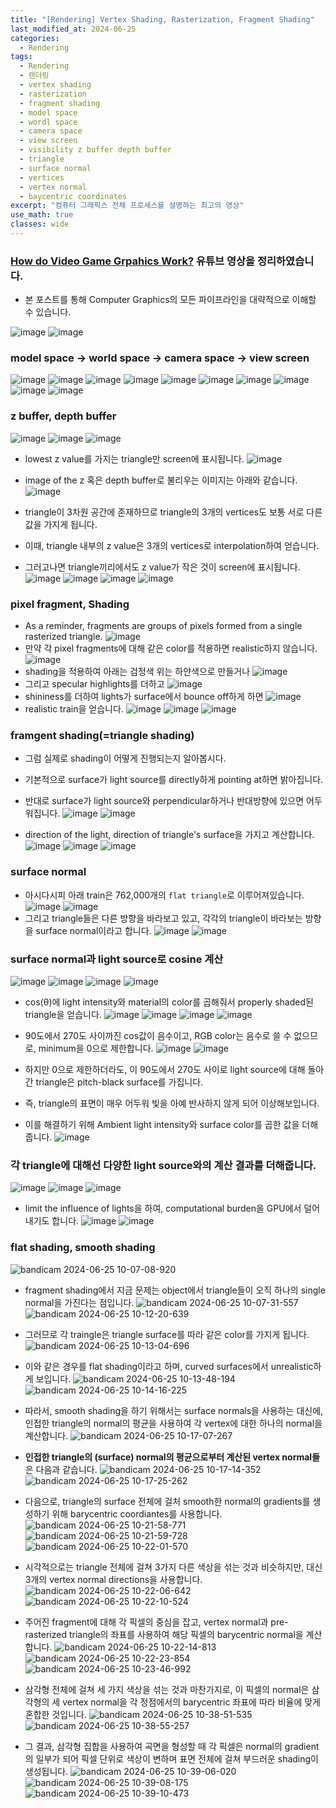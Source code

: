 ```yaml
---
title: "[Rendering] Vertex Shading, Rasterization, Fragment Shading"
last_modified_at: 2024-06-25
categories:
  - Rendering
tags:
  - Rendering
  - 렌더링
  - vertex shading
  - rasterization
  - fragment shading
  - model space
  - wordl space
  - camera space
  - view screen
  - visibility z buffer depth buffer
  - triangle
  - surface normal
  - vertices
  - vertex normal
  - baycentric coordinates
excerpt: "컴퓨터 그래픽스 전체 프로세스를 설명하는 최고의 영상"
use_math: true
classes: wide
---
```


### [How do Video Game Grpahics Work?](https://youtu.be/C8YtdC8mxTU?si=_gpbb-TD1xGGxmrS) 유튜브 영상을 정리하였습니다.

- 본 포스트를 통해 Computer Graphics의 모든 파이프라인을 대략적으로 이해할 수 있습니다.

![image](https://github.com/sandokim/sandokim.github.io/assets/74639652/e8ab0a57-9f95-4bea-bdfa-ab419ac0cf9b)
![image](https://github.com/sandokim/sandokim.github.io/assets/74639652/d8631600-d1b9-4651-b099-8b4a27fa4aca)

### model space -> world space -> camera space -> view screen
![image](https://github.com/sandokim/sandokim.github.io/assets/74639652/7a894c47-e99c-43f3-af51-cd93d038805a)
![image](https://github.com/sandokim/sandokim.github.io/assets/74639652/166ef1ec-b325-4c62-86df-448c3ac3815d)
![image](https://github.com/sandokim/sandokim.github.io/assets/74639652/1366dec4-69b8-4e29-a6ab-e0a96ebde7bc)
![image](https://github.com/sandokim/sandokim.github.io/assets/74639652/6aac8331-2e79-48b1-96e6-e03391acd085)
![image](https://github.com/sandokim/sandokim.github.io/assets/74639652/e594200a-577d-404c-b26a-92b1b29dab6d)
![image](https://github.com/sandokim/sandokim.github.io/assets/74639652/1e622d79-a835-47ea-827b-892ec437ce86)
![image](https://github.com/sandokim/sandokim.github.io/assets/74639652/05cdfadf-e748-4cdd-8191-e8c1ee1c6ab4)
![image](https://github.com/sandokim/sandokim.github.io/assets/74639652/4d80fedd-b0b2-4d73-ac01-32d02cb76691)
![image](https://github.com/sandokim/sandokim.github.io/assets/74639652/609ac510-b33f-4f85-86ee-5c40a71814aa)
![image](https://github.com/sandokim/sandokim.github.io/assets/74639652/3200d10c-431e-4095-a268-a641b7e671d3)

### z buffer, depth buffer

![image](https://github.com/sandokim/sandokim.github.io/assets/74639652/aae80475-1180-42aa-ad6d-b83e7b3ab7b8)
![image](https://github.com/sandokim/sandokim.github.io/assets/74639652/5d6c300f-ae13-4d40-88d1-6582699b8621)
![image](https://github.com/sandokim/sandokim.github.io/assets/74639652/4116cc4e-c24a-467e-b4ae-fbf193e4ebf8)
- lowest z value를 가지는 triangle만 screen에 표시됩니다.
![image](https://github.com/sandokim/sandokim.github.io/assets/74639652/8c24c9f9-30e3-4fed-87d5-0d14affb758b)

- image of the z 혹은 depth buffer로 불리우는 이미지는 아래와 같습니다.
![image](https://github.com/sandokim/sandokim.github.io/assets/74639652/3577c9be-c9b2-4c12-96e0-787d3705aa53)
- triangle이 3차원 공간에 존재하므로 triangle의 3개의 vertices도 보통 서로 다른 값을 가지게 됩니다.
- 이때, triangle 내부의 z value은 3개의 vertices로 interpolation하여 얻습니다.
- 그러고나면 triangle끼리에서도 z value가 작은 것이 screen에 표시됩니다.
![image](https://github.com/sandokim/sandokim.github.io/assets/74639652/2e17b3e0-c026-4e8f-9467-df53ad32f954)
![image](https://github.com/sandokim/sandokim.github.io/assets/74639652/1decb903-3abb-4e3b-8284-a13e8484aceb)
![image](https://github.com/sandokim/sandokim.github.io/assets/74639652/234c0971-d3e8-4212-9bf4-f3934a59b7f9)
![image](https://github.com/sandokim/sandokim.github.io/assets/74639652/aa4e9ae3-e30e-44ae-bd4e-a594cdf5d12a)

###  pixel fragment, Shading
- As a reminder, fragments are groups of pixels formed from a single rasterized triangle.
![image](https://github.com/sandokim/sandokim.github.io/assets/74639652/4401d2d0-113d-4dfc-aad8-ea1c9de5d43d)
- 만약 각 pixel fragments에 대해 같은 color를 적용하면 realistic하지 않습니다.
![image](https://github.com/sandokim/sandokim.github.io/assets/74639652/c4c9d0e5-8fcc-4e12-bbc9-f9bd3a04cb8a)
- shading을 적용하여 아래는 검정색 위는 하얀색으로 만들거나
![image](https://github.com/sandokim/sandokim.github.io/assets/74639652/7e6b7130-b876-4175-b12f-48fcd9583836)
- 그리고 specular highlights를 더하고
![image](https://github.com/sandokim/sandokim.github.io/assets/74639652/8d7814f3-7ceb-4401-822b-5087fb81b361)
- shininess를 더하여 lights가 surface에서 bounce off하게 하면
![image](https://github.com/sandokim/sandokim.github.io/assets/74639652/9c9d486d-b565-4c9e-9e50-dd079affa913)
- realistic train을 얻습니다.
![image](https://github.com/sandokim/sandokim.github.io/assets/74639652/998ab25c-15b0-48dd-b409-b0cd195b757d)
![image](https://github.com/sandokim/sandokim.github.io/assets/74639652/01a82639-746a-4c60-ad31-bf3145134aa2)
![image](https://github.com/sandokim/sandokim.github.io/assets/74639652/a8da6126-4159-44c6-9b13-3225dcf3bd1b)

### framgent shading(=triangle shading)
- 그럼 실제로 shading이 어떻게 진행되는지 알아봅시다.
- 기본적으로 surface가 light source를 directly하게 pointing at하면 밝아집니다.
- 반대로 surface가 light source와 perpendicular하거나 반대방향에 있으면 어두워집니다.
![image](https://github.com/sandokim/sandokim.github.io/assets/74639652/87722a04-1a62-4111-964f-c1ac49f1092e)
![image](https://github.com/sandokim/sandokim.github.io/assets/74639652/5bcfa32a-e7fc-40f2-b625-450ab2d87b26)


- direction of the light, direction of triangle's surface을 가지고 계산합니다.
![image](https://github.com/sandokim/sandokim.github.io/assets/74639652/ddd4ca20-499c-4ff7-88b8-b3eae5b503a5)
![image](https://github.com/sandokim/sandokim.github.io/assets/74639652/7bad4d50-1e4b-45fc-b2cf-6a46a615d6d1)
![image](https://github.com/sandokim/sandokim.github.io/assets/74639652/33251dea-52a3-4574-a5ca-1779af680aac)

### surface normal
- 아시다시피 아래 train은 762,000개의 `flat triangle`로 이루어져있습니다.
![image](https://github.com/sandokim/sandokim.github.io/assets/74639652/0d49999d-dae4-4e1b-8e87-37be8d4465c4)
![image](https://github.com/sandokim/sandokim.github.io/assets/74639652/1576ea8c-a31e-48f5-befd-1f46ef88c7c2)
- 그리고 triangle들은 다른 방향을 바라보고 있고, 각각의 triangle이 바라보는 방향을 surface normal이라고 합니다.
![image](https://github.com/sandokim/sandokim.github.io/assets/74639652/4df7c3fd-664c-4fe2-a072-4f50ba26b4b2)
![image](https://github.com/sandokim/sandokim.github.io/assets/74639652/6ba19d2a-2413-40d5-9be6-8fa330310264)

### surface normal과 light source로 cosine 계산

![image](https://github.com/sandokim/sandokim.github.io/assets/74639652/fac31a35-0e24-452f-9f14-83a7c723cbcd)
![image](https://github.com/sandokim/sandokim.github.io/assets/74639652/35cef61b-aa13-45dd-bc59-493ac17559d4)
![image](https://github.com/sandokim/sandokim.github.io/assets/74639652/f815109d-3b57-4b5f-9aa6-349537f8858f)
![image](https://github.com/sandokim/sandokim.github.io/assets/74639652/649ba906-2755-409e-ab45-3e34ff0737a8)

- cos(θ)에 light intensity와 material의 color를 곱해줘서 properly shaded된 triangle을 얻습니다.
![image](https://github.com/sandokim/sandokim.github.io/assets/74639652/535cafbd-6ddc-49ce-afa5-2dba6eade392)
![image](https://github.com/sandokim/sandokim.github.io/assets/74639652/1d86a9cc-0779-4569-96d8-70ade552aaa7)
![image](https://github.com/sandokim/sandokim.github.io/assets/74639652/dfc4227b-23c6-498d-b46d-87b649cf0f67)
![image](https://github.com/sandokim/sandokim.github.io/assets/74639652/4972e7e0-3502-4c92-ab36-786999304cbe)

- 90도에서 270도 사이까진 cos값이 음수이고, RGB color는 음수로 쓸 수 없으므로, minimum을 0으로 제한합니다.
![image](https://github.com/sandokim/sandokim.github.io/assets/74639652/821c3849-9c4e-4af1-897f-d22a804cc559)
![image](https://github.com/sandokim/sandokim.github.io/assets/74639652/f48750dd-baf6-4b15-8695-58621f2c9a34)
- 하지만 0으로 제한하더라도, 이 90도에서 270도 사이로 light source에 대해 돌아간 triangle은 pitch-black surface를 가집니다.
- 즉, triangle의 표면이 매우 어두워 빛을 아예 반사하지 않게 되어 이상해보입니다.
- 이를 해결하기 위해 Ambient light intensity와 surface color를 곱한 값을 더해줍니다.
![image](https://github.com/sandokim/sandokim.github.io/assets/74639652/d97fa504-6985-4e37-83ef-cd4cd2e58a93)

### 각 triangle에 대해선 다양한 light source와의 계산 결과를 더해줍니다.
![image](https://github.com/sandokim/sandokim.github.io/assets/74639652/8967e774-3102-40bf-a044-5ddf0b7edb1e)
![image](https://github.com/sandokim/sandokim.github.io/assets/74639652/eef6cf58-44e1-40b0-a195-b2f636fbbbc5)
![image](https://github.com/sandokim/sandokim.github.io/assets/74639652/a40b5f98-9ca0-440a-b33e-ed7c4c3d2e97)
- limit the influence of lights을 하여, computational burden을 GPU에서 덜어내기도 합니다.
![image](https://github.com/sandokim/sandokim.github.io/assets/74639652/b8367b63-9760-44b7-b39c-cb348af7c04d)
![image](https://github.com/sandokim/sandokim.github.io/assets/74639652/d1c2fe38-05af-4336-bf6a-e43cc1691a67)

### flat shading, smooth shading 

![bandicam 2024-06-25 10-07-08-920](https://github.com/sandokim/sandokim.github.io/assets/74639652/b91f09c9-8a69-4bc4-946d-13332fcf62a1)

- fragment shading에서 지금 문제는 object에서 triangle들이 오직 하나의 single normal을 가진다는 점입니다.
![bandicam 2024-06-25 10-07-31-557](https://github.com/sandokim/sandokim.github.io/assets/74639652/2305f958-1723-4cbf-8c58-3a958af0e5bb)
![bandicam 2024-06-25 10-12-20-639](https://github.com/sandokim/sandokim.github.io/assets/74639652/ba8b0269-f863-4294-a035-2e3d59e9953c)

- 그러므로 각 traingle은 triangle surface를 따라 같은 color를 가지게 됩니다.
![bandicam 2024-06-25 10-13-04-696](https://github.com/sandokim/sandokim.github.io/assets/74639652/aeb99645-3fff-4b19-ab0a-bd9e1e26014d)
- 이와 같은 경우를 flat shading이라고 하며, curved surfaces에서 unrealistic하게 보입니다.
![bandicam 2024-06-25 10-13-48-194](https://github.com/sandokim/sandokim.github.io/assets/74639652/047a4141-d452-4b8a-8ab6-662f00aee8bd)
![bandicam 2024-06-25 10-14-16-225](https://github.com/sandokim/sandokim.github.io/assets/74639652/f4d24d6f-38fd-4727-8c55-b50fb240e22f)

- 따라서, smooth shading을 하기 위해서는 surface normals을 사용하는 대신에, 인접한 triangle의 normal의 평균을 사용하여 각 vertex에 대한 하나의 normal을 계산합니다.
![bandicam 2024-06-25 10-17-07-267](https://github.com/sandokim/sandokim.github.io/assets/74639652/b05b0a5d-7bb3-474e-809c-766d6566689f)
- **인접한 triangle의 (surface) normal의 평균으로부터 계산된 vertex normal들**은 다음과 같습니다.
![bandicam 2024-06-25 10-17-14-352](https://github.com/sandokim/sandokim.github.io/assets/74639652/0b3d9f63-7a28-43a5-b22f-106c3e9e34e2)
![bandicam 2024-06-25 10-17-25-262](https://github.com/sandokim/sandokim.github.io/assets/74639652/b85c090c-089d-4ffb-a057-c9dbfda70df2)

- 다음으로, triangle의 surface 전체에 걸처 smooth한 normal의 gradients를 생성하기 위해 barycentric coordiantes를 사용합니다.
![bandicam 2024-06-25 10-21-58-771](https://github.com/sandokim/sandokim.github.io/assets/74639652/d4cbe8ae-ce99-4a8e-9c06-1befbf7e337c)
![bandicam 2024-06-25 10-21-59-728](https://github.com/sandokim/sandokim.github.io/assets/74639652/c3f3d2a8-278c-44a0-90ab-b965a452d596)
![bandicam 2024-06-25 10-22-01-570](https://github.com/sandokim/sandokim.github.io/assets/74639652/48728dab-6a1e-4067-ae3c-a58868fe75c1)

- 시각적으로는 triangle 전체에 걸쳐 3가지 다른 색상을 섞는 것과 비슷하지만, 대신 3개의 vertex normal directions을 사용합니다.
![bandicam 2024-06-25 10-22-06-642](https://github.com/sandokim/sandokim.github.io/assets/74639652/2ad06b33-311b-43f0-b62f-80e580961837)
![bandicam 2024-06-25 10-22-10-524](https://github.com/sandokim/sandokim.github.io/assets/74639652/b401f571-7232-42f7-b5f0-d9e70a297b54)

- 주어진 fragment에 대해 각 픽셀의 중심을 잡고, vertex normal과 pre-rasterized triangle의 좌표를 사용하여 해당 픽셀의 barycentric normal을 계산합니다. 
![bandicam 2024-06-25 10-22-14-813](https://github.com/sandokim/sandokim.github.io/assets/74639652/0415e80a-d585-440e-9cba-d9456c7d7638)
![bandicam 2024-06-25 10-22-23-854](https://github.com/sandokim/sandokim.github.io/assets/74639652/718439ac-f482-478d-8278-9f79a43055c0)
![bandicam 2024-06-25 10-23-46-992](https://github.com/sandokim/sandokim.github.io/assets/74639652/d31c4df2-6e41-4ea9-9fbf-98aa85ef9fc8)

- 삼각형 전체에 걸쳐 세 가지 색상을 섞는 것과 마찬가지로, 이 픽셀의 normal은 삼각형의 세 vertex normal을 각 정점에서의 barycentric 좌표에 따라 비율에 맞게 혼합한 것입니다.
![bandicam 2024-06-25 10-38-51-535](https://github.com/sandokim/sandokim.github.io/assets/74639652/4e5e37a4-5fb9-4b3d-b2df-b07ca265ba94)
![bandicam 2024-06-25 10-38-55-257](https://github.com/sandokim/sandokim.github.io/assets/74639652/e117a81a-6cab-4d19-9ed2-91e70c500513)

- 그 결과, 삼각형 집합을 사용하여 곡면을 형성할 때 각 픽셀은 normal의 gradient의 일부가 되어 픽셀 단위로 색상이 변하며 표면 전체에 걸쳐 부드러운 shading이 생성됩니다.
![bandicam 2024-06-25 10-39-06-020](https://github.com/sandokim/sandokim.github.io/assets/74639652/bd26536f-0e7e-4dfb-88de-210d961756e0)
![bandicam 2024-06-25 10-39-08-175](https://github.com/sandokim/sandokim.github.io/assets/74639652/5dba446a-498f-4d42-a02d-6bd036fd5308)
![bandicam 2024-06-25 10-39-10-473](https://github.com/sandokim/sandokim.github.io/assets/74639652/2b45a11d-4afc-4a4f-ae78-6f152780b3ed)
